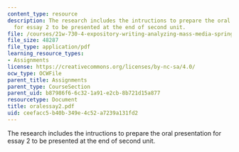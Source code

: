 ```yaml
---
content_type: resource
description: The research includes the intructions to prepare the oral presentation
  for essay 2 to be presented at the end of second unit.
file: /courses/21w-730-4-expository-writing-analyzing-mass-media-spring-2001/ceefacc5b40b349e4c52a7239a131fd2_oralessay2.pdf
file_size: 48287
file_type: application/pdf
learning_resource_types:
- Assignments
license: https://creativecommons.org/licenses/by-nc-sa/4.0/
ocw_type: OCWFile
parent_title: Assignments
parent_type: CourseSection
parent_uid: b87986f6-6c32-1a91-e2cb-8b721d15a877
resourcetype: Document
title: oralessay2.pdf
uid: ceefacc5-b40b-349e-4c52-a7239a131fd2
---
```

The research includes the intructions to prepare the oral presentation for essay 2 to be presented at the end of second unit.